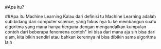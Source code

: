#Apa itu?

##Apa itu Machine Learning 
Kalau dari definisi tu Machine Learning adalah sub bidang dari computer science, yang fokus nya tu ke membangun suatu algoritma yang mana hanya berguna dengan mengandalkan kumpulan contoh dari beberapa fenomena 
contoh" ini bisa dari mana aja sih bisa dari alam, kita bikin sendiri atau bahkan kerennya ni bisa dibikin sama algoritma lain 
